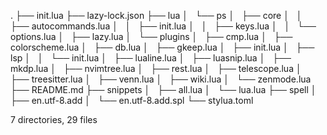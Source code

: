 .
├── init.lua
├── lazy-lock.json
├── lua
│   └── ps
│       ├── core
│       │   ├── autocommands.lua
│       │   ├── init.lua
│       │   ├── keys.lua
│       │   └── options.lua
│       ├── lazy.lua
│       └── plugins
│           ├── cmp.lua
│           ├── colorscheme.lua
│           ├── db.lua
│           ├── gkeep.lua
│           ├── init.lua
│           ├── lsp
│           │   └── init.lua
│           ├── lualine.lua
│           ├── luasnip.lua
│           ├── mkdp.lua
│           ├── nvimtree.lua
│           ├── rest.lua
│           ├── telescope.lua
│           ├── treesitter.lua
│           ├── venn.lua
│           ├── wiki.lua
│           └── zenmode.lua
├── README.md
├── snippets
│   ├── all.lua
│   └── lua.lua
├── spell
│   ├── en.utf-8.add
│   └── en.utf-8.add.spl
└── stylua.toml

7 directories, 29 files
